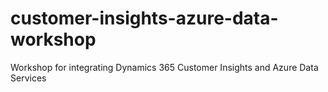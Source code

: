 # customer-insights-azure-data-workshop
Workshop for integrating Dynamics 365 Customer Insights and Azure Data Services 
